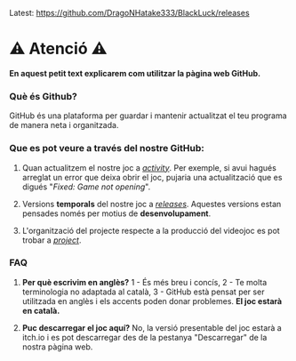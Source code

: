 Latest: https://github.com/DragoNHatake333/BlackLuck/releases



# ⚠ Atenció ⚠


**En aquest petit text explicarem com utilitzar la pàgina web GitHub.**





### Què és Github?


GitHub és una plataforma per guardar i mantenir actualitzat el teu programa de manera neta i organitzada.





### Que es pot veure a través del nostre GitHub:


1. Quan actualitzem el nostre joc a [*activity*](https://github.com/DragoNHatake333/BlackLuck/activity). Per exemple, si avui hagués arreglat un error que deixa obrir el joc, pujaria una actualització que es digués "*Fixed: Game not opening*".


2. Versions **temporals** del nostre joc a [*releases*](https://github.com/DragoNHatake333/BlackLuck/releases). Aquestes versions estan pensades només per motius de **desenvolupament**.


3. L'organització del projecte respecte a la producció del videojoc es pot trobar a [*project*](https://github.com/users/DragoNHatake333/projects/1).





### FAQ


1. **Per què escrivim en anglès?** 1 - És més breu i concís, 2 - Te molta terminologia no adaptada al català, 3 - GitHub està pensat per ser utilitzada en anglès i els accents poden donar problemes. **El joc estarà en català.**


2. **Puc descarregar el joc aquí?** No, la versió presentable del joc estarà a itch.io i es pot descarregar des de la pestanya "Descarregar" de la nostra pàgina web.
